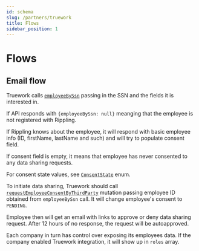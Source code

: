 ```yaml
---
id: schema
slug: /partners/truework
title: Flows
sidebar_position: 1
---
```


# Flows

## Email flow

Truework calls [`employeeBySsn`](/docs/partners/truework/queries/employee-by-ssn) passing in the SSN and the fields it is interested in.


If API responds with `{employeeBySsn: null}` meanging that the employee is not registered with Rippling.

If Rippling knows about the employee, it will respond with basic employee info (ID, firstName, lastName and such) and will try to populate consent field.

If consent field is empty, it means that employee has never consented to any data sharing requests.

For consent state values, see [`ConsentState`](/docs/partners/truework/enums/consent-state) enum.

To initiate data sharing, Truework should call 
[`requestEmployeeConsentByThirdParty`](/docs/partners/truework/mutations/request-employee-consent-by-third-party) mutation passing employee ID obtained from `employeeBySsn` call. It will change employee's consent to `PENDING`.

Employee then will get an email with links to approve or deny data sharing request. After 12 hours of no response, the request will be autoapproved.


Each company in turn has control over exposing its employees data. If the company enabled Truework integration, it will show up in `roles` array.

